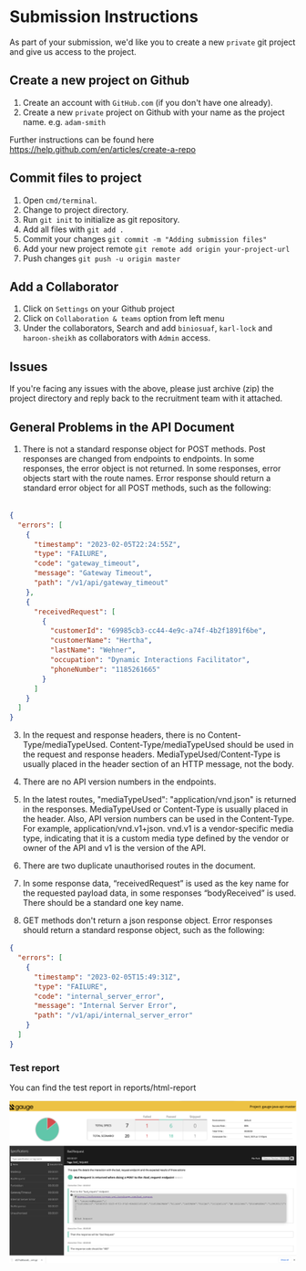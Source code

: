 # Submission Instructions

As part of your submission, we'd like you to create a new `private` git project and give us access to the project.

## Create a new project on Github

1. Create an account with `GitHub.com` (if you don't have one already).
2. Create a new `private` project on Github with your name as the project name. e.g. `adam-smith`

Further instructions can be found here <https://help.github.com/en/articles/create-a-repo>

## Commit files to project

1. Open `cmd/terminal`.
2. Change to project directory.
3. Run `git init` to initialize as git repository.
4. Add all files with `git add .`
5. Commit your changes `git commit -m "Adding submission files"`
6. Add your new project remote `git remote add origin your-project-url`
7. Push changes `git push -u origin master`

## Add a Collaborator

1. Click on `Settings` on your Github project
2. Click on `Collaboration & teams` option from left menu
3. Under the collaborators, Search and add `biniosuaf`, `karl-lock` and `haroon-sheikh` as collaborators with `Admin` access.

## Issues

If you're facing any issues with the above, please just archive (zip) the project directory and reply back to the recruitment team with it attached.

## General Problems in the API Document

1. There is not a standard response object for POST methods. Post responses are changed from endpoints to endpoints. In some responses, the error object is not returned. In some responses, error objects start with the route names. Error response should return a standard error object for all POST methods, such as the following:

```json

{
  "errors": [
    {
      "timestamp": "2023-02-05T22:24:55Z",
      "type": "FAILURE",
      "code": "gateway_timeout",
      "message": "Gateway Timeout",
      "path": "/v1/api/gateway_timeout"
    },
    {
      "receivedRequest": [
        {
          "customerId": "69985cb3-cc44-4e9c-a74f-4b2f1891f6be",
          "customerName": "Hertha",
          "lastName": "Wehner",
          "occupation": "Dynamic Interactions Facilitator",
          "phoneNumber": "1185261665"
        }
      ]
    }
  ]
}
```


3. In the request and response headers, there is no Content-Type/mediaTypeUsed. Content-Type/mediaTypeUsed should be used in the request and response headers. MediaTypeUsed/Content-Type is usually placed in the header section of an HTTP message, not the body.

4. There are no API version numbers in the endpoints.

5. In the latest routes, "mediaTypeUsed": "application/vnd.json" is returned in the responses. MediaTypeUsed or Content-Type is usually placed in the header. Also, API version numbers can be used in the Content-Type. For example, application/vnd.v1+json. vnd.v1 is a vendor-specific media type, indicating that it is a custom media type defined by the vendor or owner of the API and v1 is the version of the API.

6. There are two duplicate unauthorised routes in the document.

7. In some response data, “receivedRequest” is used as the key name for the requested payload data, in some responses “bodyReceived” is used. There should be a standard one key name.

8. GET methods don't return a json response object. Error responses should return a standard response object, such as the following:

```json
{
  "errors": [
    {
      "timestamp": "2023-02-05T15:49:31Z",
      "type": "FAILURE",
      "code": "internal_server_error",
      "message": "Internal Server Error",
      "path": "/v1/api/internal_server_error"
    }
  ]
}

```
### Test report
You can find the test report in reports/html-report

![ezcv logo](TestReuslts/report.png)

